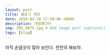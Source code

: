 ```yaml
---
layout: post
title: 블로그 개장
date: 2018-04-28 17:50:00 +0600
description: 개장했다이
img: IMG_0675.jpg # Add image post (optional)
tags: [blog]
---
```


아직 손댈곳이 많아 보인다. 천천히 해보자.
